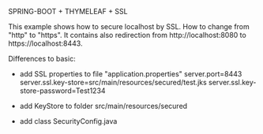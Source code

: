 SPRING-BOOT + THYMELEAF + SSL

This example shows how to secure localhost by SSL. How to change from "http" to "https".
It contains also redirection from http://localhost:8080 to https://localhost:8443.



Differences to basic:

- add SSL properties to file "application.properties"
server.port=8443
server.ssl.key-store=src/main/resources/secured/test.jks
server.ssl.key-store-password=Test1234

- add KeyStore to folder src/main/resources/secured

- add class SecurityConfig.java 